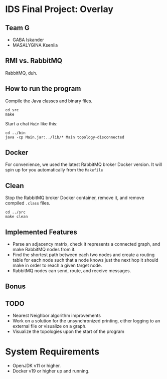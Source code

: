 # IDS Final Project: Overlay
## Team G
+ GABA Iskander
+ MASALYGINA Kseniia

## RMI vs. RabbitMQ
RabbitMQ, duh.

## How to run the program
Compile the Java classes and binary files.
~~~~
cd src
make
~~~~

Start a chat `Main` like this:
~~~~
cd ../bin
java -cp Main.jar:../lib/* Main topology-disconnected
~~~~

## Docker
For convenience, we used the latest RabbitMQ broker Docker version. It will spin up for you automatically from the `Makefile`

## Clean
Stop the RabbitMQ broker Docker container, remove it, and remove compiled `.class` files.
~~~~
cd ../src
make clean
~~~~

## Implemented Features
+ Parse an adjacency matrix, check it represents a connected graph, and make RabbitMQ nodes from it.
+ Find the shortest path between each two nodes and create a routing table for each node such that a node knows just the next hop it should make in order to reach a given target node.
+ RabbitMQ nodes can send, route, and receive messages.

## Bonus

## TODO
- Nearest Neighbor algorithm improvements
- Work on a solution for the unsynchronized printing, either logging to an external file or visualize on a graph.
- Visualize the topologies upon the start of the program

# System Requirements
+ OpenJDK v11 or higher.
+ Docker v19 or higher up and running. 
